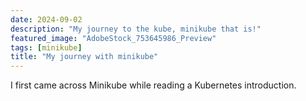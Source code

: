 ```yaml
---
date: 2024-09-02
description: "My journey to the kube, minikube that is!"
featured_image: "AdobeStock_753645986_Preview"
tags: [minikube]
title: "My journey with minikube"
---
```


I first came across Minikube while reading a Kubernetes introduction.
